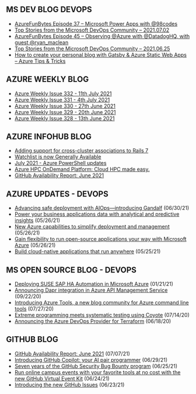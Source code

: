 ## MS DEV BLOG DEVOPS 

<!-- DEVBLOGDEVOPS:START -->
- [AzureFunBytes Episode 37 – Microsoft Power Apps with @98codes](https://devblogs.microsoft.com/devops/azurefunbytes-episode-37-microsoft-power-apps-with-98codes/)
- [Top Stories from the Microsoft DevOps Community – 2021.07.02](https://devblogs.microsoft.com/devops/top-stories-from-the-microsoft-devops-community-2021-07-02/)
- [AzureFunBytes Episode 45 – Observing @Azure with @DatadogHQ, with guest @ryan_maclean](https://devblogs.microsoft.com/devops/azurefunbytes-episode-45-observing-azure-with-datadoghq-with-guest-ryan_maclean/)
- [Top Stories from the Microsoft DevOps Community – 2021.06.25](https://devblogs.microsoft.com/devops/top-stories-from-the-microsoft-devops-community-2021-06-25/)
- [How to create your personal blog with Gatsby & Azure Static Web Apps –  Azure Tips & Tricks](https://devblogs.microsoft.com/devops/how-to-create-your-personal-blog-with-gatsby-azure-static-web-apps-azure-tips-tricks/)
<!-- DEVBLOGDEVOPS:END -->


## AZURE WEEKLY BLOG

<!-- AZUREWEEKLY:START -->
- [Azure Weekly Issue 332 - 11th July 2021](https://azureweekly.info/issue-332.html)
- [Azure Weekly Issue 331 - 4th July 2021](https://azureweekly.info/issue-331.html)
- [Azure Weekly Issue 330 - 27th June 2021](https://azureweekly.info/issue-330.html)
- [Azure Weekly Issue 329 - 20th June 2021](https://azureweekly.info/issue-329.html)
- [Azure Weekly Issue 328 - 13th June 2021](https://azureweekly.info/issue-328.html)
<!-- AZUREWEEKLY:END -->

## AZURE INFOHUB BLOG 

<!-- AZUREINFOHUB:START -->
- [Adding support for cross-cluster associations to Rails 7](https://github.blog/2021-07-12-adding-support-cross-cluster-associations-rails-7/)
- [Watchlist is now Generally Available](https://techcommunity.microsoft.com/t5/azure-sentinel/watchlist-is-now-generally-available/ba-p/2533859)
- [July 2021 - Azure PowerShell updates](https://techcommunity.microsoft.com/t5/azure-tools/july-2021-azure-powershell-updates/ba-p/2539401)
- [Azure HPC OnDemand Platform: Cloud HPC made easy.](https://techcommunity.microsoft.com/t5/azure-global/azure-hpc-ondemand-platform-cloud-hpc-made-easy/ba-p/2537338)
- [GitHub Availability Report: June 2021](https://github.blog/2021-07-07-github-availability-report-june-2021/)
<!-- AZUREINFOHUB:END -->


## AZURE UPDATES - DEVOPS 

<!-- AZUREUPDATES:START -->

 - [Advancing safe deployment with AIOps—introducing Gandalf](https://azure.microsoft.com/blog/advancing-safe-deployment-with-aiops-introducing-gandalf/) (06/30/21)
 - [Power your business applications data with analytical and predictive insights](https://azure.microsoft.com/blog/power-your-business-applications-data-with-analytical-and-predictive-insights/) (05/26/21)
 - [New Azure capabilities to simplify deployment and management](https://azure.microsoft.com/blog/new-azure-capabilities-to-simplify-deployment-and-management/) (05/26/21)
 - [Gain flexibility to run open-source applications your way with Microsoft Azure](https://azure.microsoft.com/blog/gain-flexibility-to-run-open-source-applications-your-way-with-microsoft-azure/) (05/26/21)
 - [Build cloud-native applications that run anywhere](https://azure.microsoft.com/blog/build-cloudnative-applications-that-run-anywhere/) (05/25/21)
<!-- AZUREUPDATES:END -->


## MS OPEN SOURCE BLOG - DEVOPS 

<!-- MSOPENSOURCEBLOG:START -->

 - [Deploying SUSE SAP HA Automation in Microsoft Azure](https://cloudblogs.microsoft.com/opensource/2021/01/21/deploying-suse-sap-ha-automation-in-microsoft-azure/) (01/21/21)
 - [Announcing Dapr integration in Azure API Management Service](https://cloudblogs.microsoft.com/opensource/2020/09/22/announcing-dapr-integration-azure-api-management-service-apim/) (09/22/20)
 - [Introducing Azure Tools, a new blog community for Azure command line tools](https://cloudblogs.microsoft.com/opensource/2020/07/27/introducing-azure-tools-new-tech-community-blog/) (07/27/20)
 - [Extreme programming meets systematic testing using Coyote](https://cloudblogs.microsoft.com/opensource/2020/07/14/extreme-programming-meets-systematic-testing-using-coyote/) (07/14/20)
 - [Announcing the Azure DevOps Provider for Terraform](https://cloudblogs.microsoft.com/opensource/2020/06/18/announcing-hashicorp-terraform-azure-devops-provider-release/) (06/18/20)
<!-- MSOPENSOURCEBLOG:END -->


## GITHUB BLOG


<!-- GITHUB:START -->

 - [GitHub Availability Report: June 2021](https://github.blog/2021-07-07-github-availability-report-june-2021/) (07/07/21)
 - [Introducing GitHub Copilot: your AI pair programmer](https://github.blog/2021-06-29-introducing-github-copilot-ai-pair-programmer/) (06/29/21)
 - [Seven years of the GitHub Security Bug Bounty program](https://github.blog/2021-06-25-seven-years-github-security-bug-bounty-program/) (06/25/21)
 - [Run online campus events with your favorite tools at no cost with the new GitHub Virtual Event Kit](https://github.blog/2021-06-24-run-online-campus-events-github-virtual-event-kit/) (06/24/21)
 - [Introducing the new GitHub Issues](https://github.blog/2021-06-23-introducing-new-github-issues/) (06/23/21)
<!-- GITHUB:END -->

